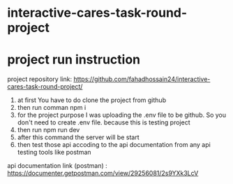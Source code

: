 # interactive-cares-task-round-project

# project run instruction

project repository link: https://github.com/fahadhossain24/interactive-cares-task-round-project/

1. at first You have to do clone the project from github
2. then run comman npm i
3. for the project purpose I was uploading the .env file to be github. So you don't need to create .env file. because this is testing project
4. then run npm run dev
5. after this command the server will be start
6. then test those api accoding to the api documentation from any api testing tools like postman

api documentation link (postman) : https://documenter.getpostman.com/view/29256081/2s9YXk3LcV
   
